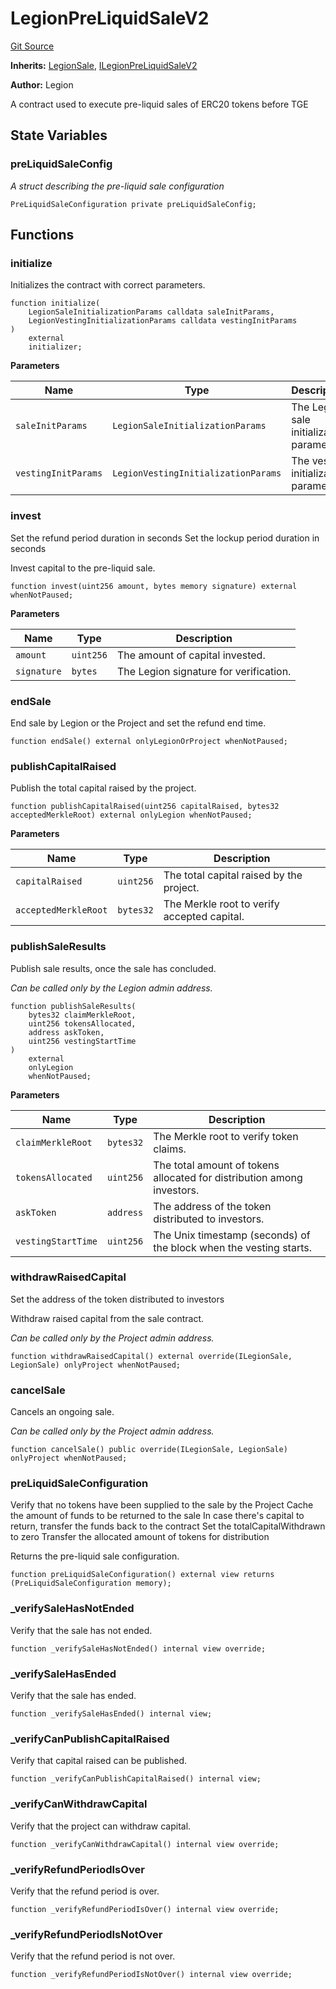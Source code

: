 # LegionPreLiquidSaleV2
[Git Source](https://github.com/Legion-Team/evm-contracts/blob/e045131669c5801ab2e88b13e55002362a64c068/src/LegionPreLiquidSaleV2.sol)

**Inherits:**
[LegionSale](/src/LegionSale.sol/abstract.LegionSale.md), [ILegionPreLiquidSaleV2](/src/interfaces/ILegionPreLiquidSaleV2.sol/interface.ILegionPreLiquidSaleV2.md)

**Author:**
Legion

A contract used to execute pre-liquid sales of ERC20 tokens before TGE


## State Variables
### preLiquidSaleConfig
*A struct describing the pre-liquid sale configuration*


```solidity
PreLiquidSaleConfiguration private preLiquidSaleConfig;
```


## Functions
### initialize

Initializes the contract with correct parameters.


```solidity
function initialize(
    LegionSaleInitializationParams calldata saleInitParams,
    LegionVestingInitializationParams calldata vestingInitParams
)
    external
    initializer;
```
**Parameters**

|Name|Type|Description|
|----|----|-----------|
|`saleInitParams`|`LegionSaleInitializationParams`|The Legion sale initialization parameters.|
|`vestingInitParams`|`LegionVestingInitializationParams`|The vesting initialization parameters.|


### invest

Set the refund period duration in seconds
Set the lockup period duration in seconds

Invest capital to the pre-liquid sale.


```solidity
function invest(uint256 amount, bytes memory signature) external whenNotPaused;
```
**Parameters**

|Name|Type|Description|
|----|----|-----------|
|`amount`|`uint256`|The amount of capital invested.|
|`signature`|`bytes`|The Legion signature for verification.|


### endSale

End sale by Legion or the Project and set the refund end time.


```solidity
function endSale() external onlyLegionOrProject whenNotPaused;
```

### publishCapitalRaised

Publish the total capital raised by the project.


```solidity
function publishCapitalRaised(uint256 capitalRaised, bytes32 acceptedMerkleRoot) external onlyLegion whenNotPaused;
```
**Parameters**

|Name|Type|Description|
|----|----|-----------|
|`capitalRaised`|`uint256`|The total capital raised by the project.|
|`acceptedMerkleRoot`|`bytes32`|The Merkle root to verify accepted capital.|


### publishSaleResults

Publish sale results, once the sale has concluded.

*Can be called only by the Legion admin address.*


```solidity
function publishSaleResults(
    bytes32 claimMerkleRoot,
    uint256 tokensAllocated,
    address askToken,
    uint256 vestingStartTime
)
    external
    onlyLegion
    whenNotPaused;
```
**Parameters**

|Name|Type|Description|
|----|----|-----------|
|`claimMerkleRoot`|`bytes32`|The Merkle root to verify token claims.|
|`tokensAllocated`|`uint256`|The total amount of tokens allocated for distribution among investors.|
|`askToken`|`address`|The address of the token distributed to investors.|
|`vestingStartTime`|`uint256`|The Unix timestamp (seconds) of the block when the vesting starts.|


### withdrawRaisedCapital

Set the address of the token distributed to investors

Withdraw raised capital from the sale contract.

*Can be called only by the Project admin address.*


```solidity
function withdrawRaisedCapital() external override(ILegionSale, LegionSale) onlyProject whenNotPaused;
```

### cancelSale

Cancels an ongoing sale.

*Can be called only by the Project admin address.*


```solidity
function cancelSale() public override(ILegionSale, LegionSale) onlyProject whenNotPaused;
```

### preLiquidSaleConfiguration

Verify that no tokens have been supplied to the sale by the Project
Cache the amount of funds to be returned to the sale
In case there's capital to return, transfer the funds back to the contract
Set the totalCapitalWithdrawn to zero
Transfer the allocated amount of tokens for distribution

Returns the pre-liquid sale configuration.


```solidity
function preLiquidSaleConfiguration() external view returns (PreLiquidSaleConfiguration memory);
```

### _verifySaleHasNotEnded

Verify that the sale has not ended.


```solidity
function _verifySaleHasNotEnded() internal view override;
```

### _verifySaleHasEnded

Verify that the sale has ended.


```solidity
function _verifySaleHasEnded() internal view;
```

### _verifyCanPublishCapitalRaised

Verify that capital raised can be published.


```solidity
function _verifyCanPublishCapitalRaised() internal view;
```

### _verifyCanWithdrawCapital

Verify that the project can withdraw capital.


```solidity
function _verifyCanWithdrawCapital() internal view override;
```

### _verifyRefundPeriodIsOver

Verify that the refund period is over.


```solidity
function _verifyRefundPeriodIsOver() internal view override;
```

### _verifyRefundPeriodIsNotOver

Verify that the refund period is not over.


```solidity
function _verifyRefundPeriodIsNotOver() internal view override;
```

